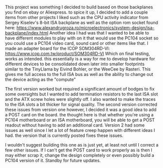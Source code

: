 This project was something I decided to build based on those backplanes you find on ebay or Aliexpress.
to spice it up, I decided to add a couple items from other projects I liked such as the CPU activity indicator from Sergey Kiselev's 8-bit ISA backplane
as well as the option rom socket found here:
https://www.alexandrugroza.ro/microelectronics/system-design/isa-backplane/index.html
Another idea I had was that I wanted to be able to have different modules to play with on it that would use the PC104 socket so you could use a PC104 video card, sound card or other items like that.
I made an adapter board for the ICOP SOM304RD-VI: 
https://www.icop.com.tw/product/SOM304RD-VI
Which on final testing, works as intended. this essentially is a way for me to develop hardware for different devices to be consolidated down later into smaller footprints similar to the TinyLlama by Eivind Bohler,
or the WeeCee by Rasteri. This gives me full access to the full ISA bus as well as the ability to change out the device acting as the "compute" 

The first version worked but required a significant amount of bodges to fix some oversights but I wanted to add termination resistors to the last ISA slot and the 
ATX screw holes were slightly off. I also wanted to make the traces to the ISA slots a bit thicker for signal quality.
The second version corrected these issues from version one however, I decided it was a good idea to add a POST card on the board. the thought here is that 
whether you're using a PC104 motherboard or an ISA motherboard, you will be able to get a POST readout without having to add an additional card.
Version 2 had some issues as well since I let a lot of feature creep happen with different ideas I had. the version that is currently posted fixes these issues.

I wouldn't suggest building this one as is just yet, at least not until I correct a few other issues.
If I can't get the POST card to work properly as is then I may either scrap it, change the design completely or even possibly build a PC104 version of it.
Standby for future updates.
